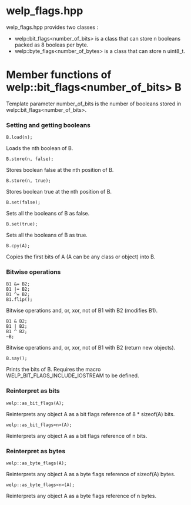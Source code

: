 # welp_flags.hpp

welp_flags.hpp provides two classes :

- welp::bit_flags<number_of_bits> is a class that can store n booleans packed as 8 booleas per byte.
- welp::byte_flags<number_of_bytes> is a class that can store n uint8_t.

# Member functions of welp::bit_flags<number_of_bits> B

Template parameter number_of_bits is the number of booleans stored in welp::bit_flags<number_of_bits>.

### Setting and getting booleans

	B.load(n); 

Loads the nth boolean of B.

	B.store(n, false); 

Stores boolean false at the nth position of B.

	B.store(n, true); 

Stores boolean true at the nth position of B.

	B.set(false); 

Sets all the booleans of B as false.

	B.set(true); 

Sets all the booleans of B as true.

	B.cpy(A); 

Copies the first bits of A (A can be any class or object) into B.

### Bitwise operations

	B1 &= B2; 
	B1 |= B2; 
	B1 ^= B2; 
	B1.flip();

Bitwise operations and, or, xor, not of B1 with B2 (modifies B1).

	B1 & B2; 
	B1 | B2; 
	B1 ^ B2;
	~B;

Bitwise operations and, or, xor, not of B1 with B2 (return new objects).

	B.say(); 

Prints the bits of B. Requires the macro WELP_BIT_FLAGS_INCLUDE_IOSTREAM to be defined.

### Reinterpret as bits

	welp::as_bit_flags(A);

Reinterprets any object A as a bit flags reference of 8 * sizeof(A) bits.

	welp::as_bit_flags<n>(A);

Reinterprets any object A as a bit flags reference of n bits.

### Reinterpret as bytes

	welp::as_byte_flags(A);

Reinterprets any object A as a byte flags reference of sizeof(A) bytes.

	welp::as_byte_flags<n>(A);

Reinterprets any object A as a byte flags reference of n bytes.
